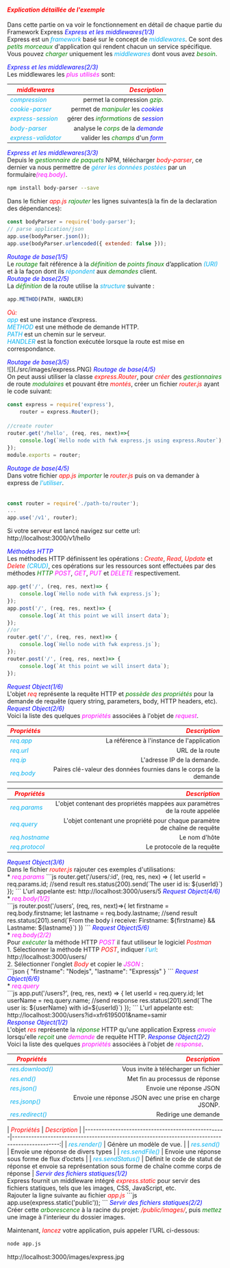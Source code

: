 #### <em style="color: red">Explication détaillée de l'exemple</em>
Dans cette partie on va voir le fonctionnement en détail de chaque partie du Framework Express
<nsv>
<em style="color: blue">Express et les middlewares(1/3)</em> <br/>
Express est un <em style="color: #01B0F0">framework</em> basé sur le concept de <em style="color: #01B0F0">middlewares</em>. Ce sont des <em style="color: green">petits morceaux </em> d'application qui rendent chacun un service spécifique. Vous pouvez <em style="color: green">charger</em> uniquement les <em style="color: #01B0F0">middlewares</em> dont vous avez <em style="color: green">besoin</em>.<br/>

<nsv>
<em style="color: blue">Express et les middlewares(2/3)</em> <br/>
Les middlewares les <em style="color: magenta">plus utilisés</em> sont:<br/>

| <em style="color: red">middlewares</em>           |           <em style="color: red">Description</em>                                              |
|---------------------------------------------------|-----------------------------------------------------------------------------------------------:|
| <em style="color: #01B0F0">compression</em>       | permet la compression <em style="color: green">gzip</em>.                                      |
| <em style="color: #01B0F0">cookie-parser</em>     | permet de <em style="color: green">manipuler</em> les <em style="color: blue">cookies</em>   |
| <em style="color: #01B0F0">express-session</em>   | gérer des <em style="color: green">informations</em> de <em style="color: blue">session</em> |
| <em style="color: #01B0F0">body-parser</em>       | analyse le <em style="color: green">corps</em> de la <em style="color: blue">demande</em>     |
| <em style="color: #01B0F0">express-validator</em> | valider les <em style="color: green">champs</em> d'un <em style="color: blue">form</em>      |

<nsv>
<em style="color: blue">Express et les middlewares(3/3)</em> <br/>
Depuis le <em style="color: green">gestionnaire de paquets </em>NPM, télécharger <em style="color: red">body-parser</em>, ce dernier va nous permettre de <em style="color: #01B0F0">gérer les données postées</em> par un formulaire<em style="color: magenta">(req.body)</em>.

```bash
npm install body-parser --save
```
Dans le fichier <em style="color: red">app.js</em> <em style="color: green">rajouter</em>  les lignes suivantes(à la fin de la declaration des dépendances):

```js
const bodyParser = require('body-parser');
// parse application/json 
app.use(bodyParser.json());
app.use(bodyParser.urlencoded({ extended: false }));

```

<nsv>
<em style="color: blue">Routage de base(1/5)</em> <br/>
Le <em style="color: green">routage</em> fait référence à la <em style="color: green">définition</em> de <em style="color: green">points finaux</em>  d’application <em style="color: #01B0F0">(URI) </em> et à la façon dont ils <em style="color: #01B0F0">répondent</em> aux <em style="color: green">demandes</em> client.<br/>

<nsv>
<em style="color: blue">Routage de base(2/5)</em> <br/>
La <em style="color: green">définition</em> de la route utilise la <em style="color: #01B0F0">structure</em> suivante :

```js
app.METHOD(PATH, HANDLER)
```
<em style="color: red">Où:</em><br/>
<em style="color: #01B0F0">app</em> est une instance d’express.<br/>
<em style="color: #01B0F0">METHOD</em> est une méthode de demande HTTP.<br/>
<em style="color: #01B0F0">PATH</em> est un chemin sur le serveur.<br/>
<em style="color: #01B0F0">HANDLER</em> est la fonction exécutée lorsque la route est mise en correspondance.<br/>

<nsv>
<em style="color: blue">Routage de base(3/5)</em> <br/>
![](./src/images/express.PNG)

<nsv>
<em style="color: blue">Routage de base(4/5)</em> <br/>
On peut aussi utiliser la classe <em style="color: red">express.Router</em>,  pour <em style="color: red">créer</em> des <em style="color: green">gestionnaires</em> de route <em style="color: green">modulaires</em> et pouvant être <em style="color: red">montés</em>, créer un fichier 
<em style="color: red">router.js</em> ayant le code suivant:

```js
const express = require('express'),
    router = express.Router();

//create router
router.get('/hello', (req, res, next)=>{
    console.log(`Hello node with fwk express.js using express.Router`);
});
module.exports = router;

```
<nsv>
<em style="color: blue">Routage de base(4/5)</em> <br/>
Dans votre fichier <em style="color: red">app.js</em> <em style="color: green">importer</em> le <em style="color: red">router.js</em> puis on va demander à express de <em style="color: #01B0F0">l'utiliser</em>.

```js

const router = require('./path-to/router');
...
app.use('/v1', router);

```
Si votre serveur est lancé navigez sur cette url:
http://localhost:3000/v1/hello

<nsv>
<em style="color: blue">Méthodes HTTP</em> <br/>
Les méthodes HTTP définissent les opérations : <em style="color: red">Create</em>, <em style="color: red">Read</em>, <em style="color: red">Update</em> et <em style="color: red">Delete</em> <em style="color: #01B0F0">(CRUD)</em>, ces opérations sur les ressources sont effectuées par des méthodes <em style="color: green">HTTP</em> <em style="color: magenta">POST</em>, <em style="color: magenta">GET</em>, <em style="color: magenta">PUT</em> et <em style="color: magenta">DELETE</em> respectivement.

```js
app.get('/', (req, res, next)=> {
    console.log(`Hello node with fwk express.js`);
});
app.post('/', (req, res, next)=> {
    console.log(`At this point we will insert data`);
});
//or
router.get('/', (req, res, next)=> {
    console.log(`Hello node with fwk express.js`);
}); 
router.post('/', (req, res, next)=> {
    console.log(`At this point we will insert data`);
});
```

<nsv>
<em style="color: blue">Request Object(1/6)</em> <br/>
L'objet <em style="color: red">req</em> représente la requête HTTP et <em style="color: green">possède des propriétés</em> pour la demande de requête (query string, parameters, body, HTTP headers, etc).

<nsv>
<em style="color: blue">Request Object(2/6)</em> <br/>
Voici la liste des quelques <em style="color: magenta">propriétés</em> associées à l'objet de <em style="color: magenta">request</em>.


| <em style="color: red">Propriétés</em>            |           <em style="color: red">Description</em>                                              |
|---------------------------------------------------|-----------------------------------------------------------------------------------------------:|
| <em style="color: #01B0F0">req.app </em>          | La référence à l'instance de l'application                                                     |
| <em style="color: #01B0F0">req.url</em>           | URL de la route                                                                                |
| <em style="color: #01B0F0">req.ip</em>            | L'adresse IP de la demande.                                                                    |
| <em style="color: #01B0F0">req.body</em>          | Paires clé-valeur des données fournies dans le corps de la demande                             |


<nsv>

| <em style="color: red">Propriétés</em>            |           <em style="color: red">Description</em>                                              |
|---------------------------------------------------|-----------------------------------------------------------------------------------------------:|
| <em style="color: #01B0F0">req.params </em>       | L'objet contenant des propriétés mappées aux paramètres de la route appelée                    |
| <em style="color: #01B0F0">req.query</em>         | L'objet contenant une propriété pour chaque paramètre de chaîne de requête                     |
| <em style="color: #01B0F0">req.hostname</em>      | Le nom  d'hôte                                                                                 |
| <em style="color: #01B0F0">req.protocol </em>     | Le protocole de la requête                                                                     |

<nsv>
<em style="color: blue">Request Object(3/6)</em> <br/>
Dans le fichier <em style="color: red">router.js</em> rajouter ces exemples d'utilisations:<br/>
* <em style="color: magenta">req.params</em>
```js
router.get('/users/:id', (req, res, nex) => {
    let userId = req.params.id;
    //send result
    res.status(200).send(`The user id is: ${userId}`)
});
```
L'url appelante est:
http://localhost:3000/users/5

<nsv>
<em style="color: blue">Request Object(4/6)</em> <br/>
* <em style="color: magenta">req.body(1/2)</em><br/>
```js
router.post('/users', (req, res, next)=>{
    let firstname = req.body.firstname;
    let lastname = req.body.lastname; 
    //send result
    res.status(201).send(`From the body i receive: Firstname: ${firstname} && Lastname: ${lastname}`)
})
```
<nsv>
<em style="color: blue">Request Object(5/6)</em> <br/>
* <em style="color: magenta">req.body(2/2)</em><br/>
Pour <em style="color: green">exécuter</em> la méthode HTTP <em style="color: magenta">POST</em> il faut utiliseur le logiciel <em style="color: red">Postman</em><br/>
  1. Sélectionner la méthode HTTP <em style="color: red">POST</em>, indiquer <em style="color: #01B0F0">l'url</em>:  http://localhost:3000/users/ <br/>
  2. Sélectionner l'onglet <em style="color: red">Body</em> et copier le <em style="color: magenta">JSON</em> :<br/>
```json
{
    "firstname": "Nodejs",
    "lastname": "Expressjs"
}
```

<nsv>
<em style="color: blue">Request Object(6/6)</em> <br/>
* <em style="color: magenta">req.query </em><br/>
```js
app.put('/users?', (req, res, next) => {
    let userId = req.query.id;
    let userName = req.query.name;
    //send response
    res.status(201).send(`The user is: ${userName} with id=${userId}`)
});
```
L'url appelante est:
http://localhost:3000/users?id=xfr6195001&name=samir <br/>

<nsv>
<em style="color: blue">Response Object(1/2)</em> <br/>
L'objet <em style="color: red">res</em> représente la <em style="color: green">réponse</em> HTTP qu'une application Express <em style="color: magenta">envoie</em> lorsqu'elle <em style="color: green">reçoit</em> une <em style="color: magenta">demande</em> de requête HTTP.

<nsv>
<em style="color: blue">Response Object(2/2)</em> <br/>
Voici la liste des quelques <em style="color: magenta">propriétés</em> associées à l'objet de <em style="color: magenta">response</em>.


| <em style="color: red">Propriétés</em>            |           <em style="color: red">Description</em>                                              |
|---------------------------------------------------|-----------------------------------------------------------------------------------------------:|
| <em style="color: #01B0F0">res.download()</em>    | Vous invite à télécharger un fichier                                                           |
| <em style="color: #01B0F0">res.end()</em>         | Met fin au processus de réponse                                                                |
| <em style="color: #01B0F0">res.json()</em>        | Envoie une réponse JSON                                                                        |
| <em style="color: #01B0F0">res.jsonp()</em>       | Envoie une réponse JSON avec une prise en charge JSONP.                                        |
| <em style="color: #01B0F0">res.redirect()</em>    | Redirige une demande                                                                           |


<nsv>
| <em style="color: red">Propriétés</em>            |           <em style="color: red">Description</em>                                              |
|---------------------------------------------------|-----------------------------------------------------------------------------------------------:|
| <em style="color: #01B0F0">res.render()</em>      | Génère un modèle de vue.                                                                       |
| <em style="color: #01B0F0">res.send()</em>        | Envoie une réponse de divers types                                                             |
| <em style="color: #01B0F0">res.sendFile()</em>    | 	Envoie une réponse sous forme de flux d’octets                                               |
| <em style="color: #01B0F0">res.sendStatus()</em>  | Définit le code de statut de réponse et envoie sa représentation sous forme de chaîne comme corps de réponse |
 

<nsv>
<em style="color: blue">Servir des fichiers statiques(1/2)</em> <br/>
Express fournit un middleware intégré <em style="color: red">express.static</em> pour servir des fichiers statiques, tels que les images, CSS, JavaScript, etc.<br/>
Rajouter la ligne suivante au fichier <em style="color: red">app.js</em>   
```js
app.use(express.static('public'));
```

<nsv>
<em style="color: blue">Servir des fichiers statiques(2/2)</em> <br/>
Créer cette <em style="color: green">arborescence</em> à la racine du projet: <em style="color: red">/public/images/</em>, puis <em style="color: green">mettez</em> une image à l'interieur du dossier images.

Maintenant, <em style="color: red">lancez</em> votre application, puis appeler l'URL ci-dessous:

```bash
node app.js
```
http://localhost:3000/images/express.jpg